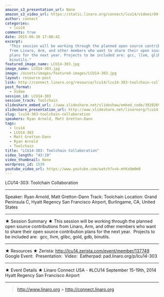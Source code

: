 ```yaml
---
amazon_s3_presentation_url: None
amazon_s3_video_url: https://static.linaro.org/connect/lcu14/videos/09-17-Wednesday/LCU14-303-%20Toolchain%20Collaboration.mp4
author: connect
categories:
  - lcu14
comments: true
date: 2015-06-30 17:08:42
excerpt:
  "This session will be working through the planned open source contributions
  from Linaro, Arm, and other members who want to share their open source contribution
  plans for the next year. Projects to be included are: gcc, llvm, glibc, gold, gdb,
  binutils."
featured_image_name: LCU14-303.jpg
image_name: LCU14-303.jpg
image: /assets/images/featured-images/LCU14-303.jpg
layout: resource-post
link: http://connect.linaro.org/resource/lcu14/lcu14-303-toolchain-collaboration/
post_format:
  - Video
session_id: LCU14-303
session_track: Toolchain
slideshare_embed_url: //www.slideshare.net/slideshow/embed_code/39202695
slideshare_presentation_url: http://www.slideshare.net/linaroorg/lcu14-303-toolchain-collaboration
slug: lcu14-303-toolchain-collaboration
speakers: Ryan Arnold, Matt Gretton-Dann
tags:
  - lcu14
  - LCU14-303
  - Matt Gretton-Dann
  - Ryan Arnold
  - Toolchain
title: "LCU14-303: Toolchain Collaboration"
video_length: "43:19"
video_thumbnail: None
wordpress_id: 1539
youtube_video_url: https://www.youtube.com/watch?v=b-mtKxOm0m8
---
```


LCU14-303: Toolchain Collaboration

---

Speaker: Ryan Arnold, Matt Gretton-Dann
Track: Toolchain
Location: Grand Peninsula C, Hyatt Regency San Francisco Airport, Burlingame, CA, United States

---

★ Session Summary ★
This session will be working through the planned open source contributions from Linaro, Arm, and other members who want to share their open source contribution plans for the next year.  Projects to be included are:  gcc, llvm, glibc, gold, gdb, binutils.

---

★ Resources ★
Zerista: http://lcu14.zerista.com/event/member/137749
Google Event: 
Presentation: 
Video: 
Eatherpad: pad.linaro.org/p/lcu14-303

---

★ Event Details ★
Linaro Connect USA - #LCU14
September 15-19th, 2014
Hyatt Regency San Francisco Airport

---

> http://www.linaro.org > http://connect.linaro.org
